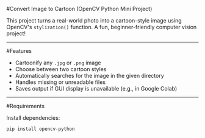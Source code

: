 #Convert Image to Cartoon (OpenCV Python Mini Project)

This project turns a real-world photo into a cartoon-style image using OpenCV's `stylization()` function. A fun, beginner-friendly computer vision project!

---

 #Features

- Cartoonify any `.jpg` or `.png` image
- Choose between two cartoon styles
- Automatically searches for the image in the given directory
- Handles missing or unreadable files
- Saves output if GUI display is unavailable (e.g., in Google Colab)

---

#Requirements

Install dependencies:

```bash
pip install opencv-python
